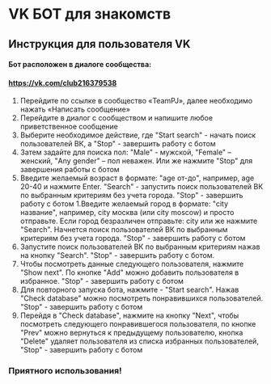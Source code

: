 # VK БОТ для знакомств

## Инструкция для пользователя VK

#### Бот расположен в диалоге сообщества:
#### https://vk.com/club216379538

1. Перейдите по ссылке в сообщество «TeamPJ», далее необходимо нажать «Написать сообщение»
1. Перейдите в диалог с сообществом и напишите любое приветственное сообщение
1. Выберите необходимое действие, где "Start search" - начать поиск пользователей ВК, а "Stop" - завершить работу с ботом
1. Затем задайте для поиска пол: "Male" - мужской, "Female" – женский, "Any gender" – пол неважен. Или же нажмите "Stop" для завершения работы с ботом
1. Введите желаемый возраст в формате: "age от-до", например, age 20-40 и нажмите Enter. "Search" - запустить поиск пользователей ВК по выбранным критериям без учета города. "Stop" - завершить работу с ботом
1.Введите желаемый город в формате: "city название", например, city москва (или city moscow) и просто отправьте. Если город безразличен отправьте: city или же нажмите "Search". Начнется поиск пользователей ВК по выбранным критериям без учета города. "Stop" - завершить работу с ботом
3. Запустите поиск пользователей ВК по выбранным критериям нажав на кнопку "Search". "Stop" - завершить работу с ботом.
4. Чтобы посмотреть данные следующего пользователя, нажмите "Show next". По кнопке "Add" можно добавить пользователя в избранное. "Stop" - завершить работу с ботом
5. Для повторного запуска бота, нажмите - "Start search". Нажав "Check database" можно посмотреть понравившихся пользователей. "Stop" - завершить работу с ботом
6. Перейдя в "Check database", нажмите на кнопку "Next", чтобы посмотреть следующего понравившегося пользователя, по кнопке "Prev" можно вернуться к предыдущему пользователю, кнопка "Delete" удаляет пользователя из списка избранных пользователей, "Stop" - завершить работу с ботом

### Приятного использования!
